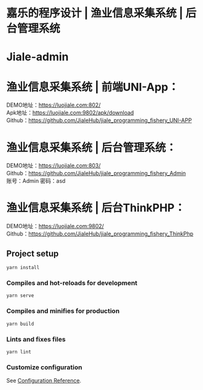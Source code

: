 # 嘉乐的程序设计 | 渔业信息采集系统 | 后台管理系统

# Jiale-admin

# 渔业信息采集系统 | 前端UNI-App： <br/>
DEMO地址：<https://luojiale.com:802/> <br/>
Apk地址：<https://luojiale.com:9802/apk/download> <br/>
Github：<https://github.com/JialeHub/jiale_programming_fishery_UNI-APP> <br/>

# 渔业信息采集系统 | 后台管理系统： <br/>
DEMO地址：<https://luojiale.com:803/> <br/>
Github：<https://github.com/JialeHub/jiale_programming_fishery_Admin> <br/>
账号：Admin 密码：asd

# 渔业信息采集系统 | 后台ThinkPHP： <br/>
DEMO地址：<https://luojiale.com:9802/> <br/>
Github：<https://github.com/JialeHub/jiale_programming_fishery_ThinkPhp> <br/>

## Project setup
```
yarn install
```

### Compiles and hot-reloads for development
```
yarn serve
```

### Compiles and minifies for production
```
yarn build
```

### Lints and fixes files
```
yarn lint
```

### Customize configuration
See [Configuration Reference](https://cli.vuejs.org/config/).
